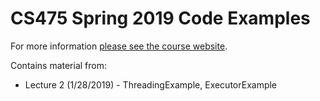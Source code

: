 # CS475 Spring 2019 Code Examples

For more information [please see the course website](https://www.jonbell.net/gmu-cs-475-spring-2019/).

Contains material from:
* Lecture 2 (1/28/2019) - ThreadingExample, ExecutorExample